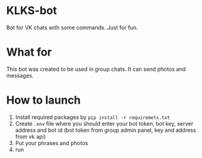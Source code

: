 # KLKS-bot
Bot for VK chats with some commands. Just for fun.

# What for
This bot was created to be used in group chats. It can send photos and messages.

# How to launch
1. Install required packages by ```pip install -r requiremets.txt```
2. Create ```.env``` file where you should enter your bot token, bot key, server address and bot id (bot token from group admin panel, key and address from vk api)
3. Put your phrases and photos
4. run
